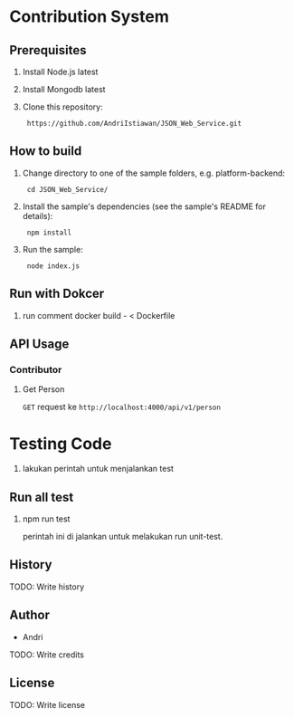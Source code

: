
# Contribution System

## Prerequisites
1. Install Node.js latest

2. Install Mongodb latest

3. Clone this repository:

		https://github.com/AndriIstiawan/JSON_Web_Service.git
		

## How to build
1. Change directory to one of the sample folders, e.g. platform-backend:

		cd JSON_Web_Service/

2. Install the sample's dependencies (see the sample's README for details):

		npm install

3. Run the sample:

		node index.js

## Run with Dokcer
1. run comment docker build - < Dockerfile
  

## API Usage

### Contributor

1. Get Person

	`GET` request ke `http://localhost:4000/api/v1/person`


# Testing Code

1. lakukan perintah untuk menjalankan test
  

## Run all test

1. npm run test

	perintah ini di jalankan untuk melakukan run unit-test.
  

## History

  

TODO: Write history

  

## Author

* Andri
  

TODO: Write credits

  

## License

  

TODO: Write license